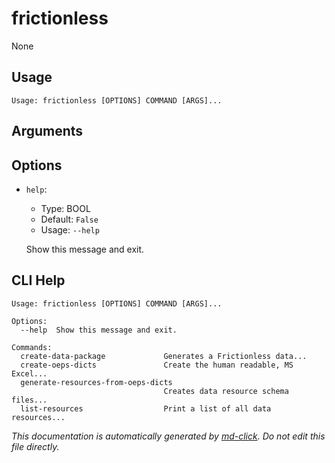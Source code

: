 
# frictionless

None

## Usage

```
Usage: frictionless [OPTIONS] COMMAND [ARGS]...
```

## Arguments


## Options

* `help`:
    * Type: BOOL
    * Default: `False`
    * Usage: `--help`

    Show this message and exit.



## CLI Help

```
Usage: frictionless [OPTIONS] COMMAND [ARGS]...

Options:
  --help  Show this message and exit.

Commands:
  create-data-package             Generates a Frictionless data...
  create-oeps-dicts               Create the human readable, MS Excel...
  generate-resources-from-oeps-dicts
                                  Creates data resource schema files...
  list-resources                  Print a list of all data resources...
```


_This documentation is automatically generated by [md-click](https://github.com/RiveryIo/md-click). Do not edit this file directly._
